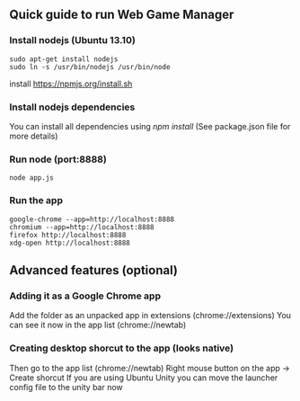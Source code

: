 ## Quick guide to run Web Game Manager

### Install nodejs (Ubuntu 13.10)

    sudo apt-get install nodejs 
    sudo ln -s /usr/bin/nodejs /usr/bin/node 

install https://npmjs.org/install.sh

### Install nodejs dependencies

You can install all dependencies using *npm install* (See package.json file for more details)
    
### Run node (port:8888)

    node app.js
    
### Run the app

    google-chrome --app=http://localhost:8888
    chromium --app=http://localhost:8888
    firefox http://localhost:8888
    xdg-open http://localhost:8888
    
## Advanced features (optional)

### Adding it as a Google Chrome app 

Add the folder as an unpacked app in extensions (chrome://extensions)
You can see it now in the app list (chrome://newtab)

### Creating desktop shorcut to the app (looks native)

Then go to the app list (chrome://newtab)
Right mouse button on the app -> Create shorcut
If you are using Ubuntu Unity you can move the launcher config file to the unity bar now
